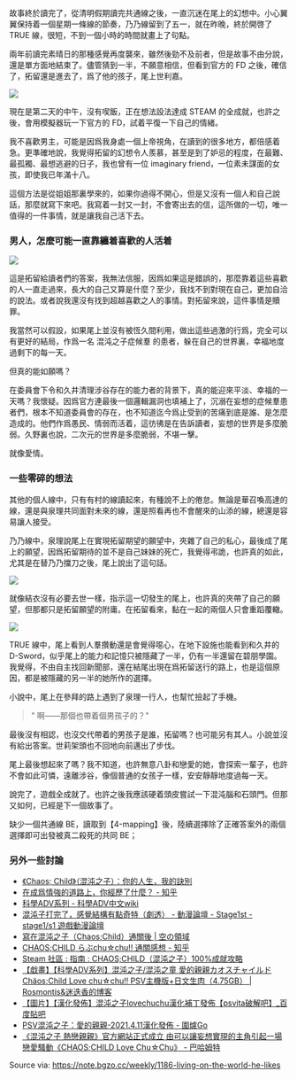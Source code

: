 故事終於讀完了，從清明假期讀完共通線之後，一直沉迷在尾上的幻想中。小心翼翼保持着一個星期一條線的節奏，乃乃線留到了五一，就在昨晚，終於開啓了 TRUE 線，很短，不到一個小時的時間就畫上了句點。

兩年前讀完素晴日的那種感覺再度襲來，雖然後勁不及前者，但是故事不由分說，還是單方面地結束了。儘管猜到一半，不願意相信，但看到官方的 FD 之後，確信了，拓留還是進去了，爲了他的孩子，尾上世利嘉。

![](https://raw.githack.com/bGZo/assets/dev/2025/202503291018135.png)

現在是第二天的中午，沒有喫飯，正在想法設法達成 STEAM 的全成就，也許之後，會用模擬器玩一下官方的 FD，試着平復一下自己的情緒。

我不喜歡男主，可能是因爲我身處一個上帝視角，在讀到的很多地方，都倍感着急。更準確地說，我覺得拓留的幻想令人羨慕，甚至是到了妒忌的程度，在最難、最孤獨、最想逃避的日子，我也曾有一位 imaginary friend，一位素未謀面的女孩，即使我已年滿十八。

這個方法是從姐姐那裏學來的，如果你過得不開心，但是又沒有一個人和自己說話，那麼就寫下來吧。我寫着一封又一封，不會寄出去的信，這所做的一切，唯一值得的一件事情，就是讓我自己活下去。

### 男人，怎麼可能一直靠纏着喜歡的人活着

![](https://raw.githack.com/bGZo/assets/dev/2025/202503291019514.png)

這是拓留給讀者們的答案，我無法信服，因爲如果這是錯誤的，那麼靠着這些喜歡的人一直走過來，長大的自己又算是什麼？至少，我找不到對現在自己，更加自洽的說法。或者說我還沒有找到超越喜歡之人的事情。對拓留來說，這件事情是贖罪。

我當然可以假設，如果尾上並沒有被恆久間利用，做出這些過激的行爲，完全可以有更好的結局，作爲一名 混沌之子症候羣 的患者，躲在自己的世界裏，幸福地度過剩下的每一天。

但真的能如願嗎？

在委員會下令和久井清理涉谷存在的能力者的背景下，真的能迎來平淡、幸福的一天嗎？我懷疑。因爲官方連最後一個邏輯漏洞也填補上了，沉溺在妄想的症候羣患者們，根本不知道委員會的存在，也不知道迄今爲止受到的苦痛到底是誰、是怎麼造成的。他們作爲愚民、情弱而活着，這彷彿是在告訴讀者，妄想的世界是多麼脆弱。久野裏也說，二次元的世界是多麼脆弱，不堪一擊。

就像愛情。

### 一些零碎的想法

其他的個人線中，只有有村的線讀起來，有種說不上的倦怠。無論是華召喚高達的線，還是與泉理共同面對未來的線，還是照看再也不會醒來的山添的線，總還是容易讓人接受。

乃乃線中，泉理說尾上在實現拓留期望的願望中，夾雜了自己的私心，最後成了尾上的願望，因爲拓留期待的並不是自己妹妹的死亡，我覺得弔詭，也許真的如此，尤其是在替乃乃擋刀之後，尾上說出了這句話。

![](https://raw.githack.com/bGZo/assets/dev/2025/202503291019985.png)

就像結衣沒有必要去世一樣，指示這一切發生的尾上，也許真的夾帶了自己的願望，但那都只是拓留願望的附庸。在拓留看來，黏在一起的兩個人只會重蹈覆轍。

![](https://raw.githack.com/bGZo/assets/dev/2025/202503291020372.png)

TRUE 線中，尾上看到人羣攢動還是會覺得噁心，在地下設施也能看到和久井的 D-Sword，似乎尾上的能力和記憶只被隱藏了一半，仍有一半還留在碧朋學園。我覺得，不由自主找回新聞部，還在結尾出現在爲拓留送行的路上，也是這個原因，都是被隱藏的另一半的她所作的選擇。

小說中，尾上在參拜的路上遇到了泉理一行人，也幫忙撿起了手機。

> " 啊——那個也帶着個男孩子的？"

最後沒有相認，也沒交代帶着的男孩子是誰，拓留嗎？也可能另有其人。小說並沒有給出答案。世莉架頭也不回地向前邁出了步伐。

尾上最後想起來了嗎？我不知道，也許無意八卦和戀愛的她，會探索一輩子，也許不會如此可憐，遠離涉谷，像個普通的女孩子一樣，安安靜靜地度過每一天。

說完了，遊戲全成就了。也許之後我應該硬着頭皮嘗試一下混沌腦和石頭門。但那又如何，已經是下一個故事了。

缺少一個共通線 BE，讀取到【4-mapping】後，陸續選擇除了正確答案外的兩個選擇即可出發被真二殺死的共同 BE；

### 另外一些討論
- [《Chaos; Child》（混沌之子）：你的人生，我的訣別](https://weibo.com/ttarticle/p/show?id=2309404858697800351800)
- [在成爲情強的道路上，你經歷了什麼？ - 知乎](https://www.zhihu.com/question/283650420)
- [科學ADV系列 - 科學ADV中文wiki](https://sci-adv.cc/wiki/%E7%A7%91%E5%AD%A6ADV%E7%B3%BB%E5%88%97)
- [混沌子打完了，感覺結構有點奇特（劇透） - 動漫論壇 -  Stage1st -  stage1/s1 遊戲動漫論壇](https://bbs.saraba1st.com/2b/thread-2181908-1-1.html)
- [寫在混沌之子（Chaos;Child）通關後 | 空の領域](http://xsky.me/chaos-child/)
- [CHAOS;CHILD らぶchu☆chu!! 通關感想 - 知乎](https://zhuanlan.zhihu.com/p/26168145)
- [Steam 社區 : 指南 : CHAOS;CHILD（混沌之子）100%成就攻略](https://steamcommunity.com/sharedfiles/filedetails/?id=1632652286)
- [【戱畫】【科學ADV系列】混沌之子/混沌之童 愛的親親カオスチャイルド Chäos;Child Love chu☆chu!! PSV主機版+日文生肉（4.75GB） | Rosmontis&迷迭香的博客](https://rosmontis.com/archives/423)
- [【圖片】【漢化發佈】混沌之子lovechuchu漢化補丁發佈【psvita破解吧】_百度貼吧](https://tieba.baidu.com/p/7297379540)
- [PSV混沌之子：愛的親親-2021.4.11漢化發佈 - 圍爐Go](https://www.yxhjgs.com/4222.html)
- [《混沌之子 熱戀親親》官方網站正式成立 由可以讓妄想實現的主角引起一場戀愛騷動《CHAOS;CHILD Love Chu☆Chu》 - 巴哈姆特](https://gnn.gamer.com.tw/detail.php?sn=139885)

Source via: https://note.bgzo.cc/weekly/1186-living-on-the-world-he-likes